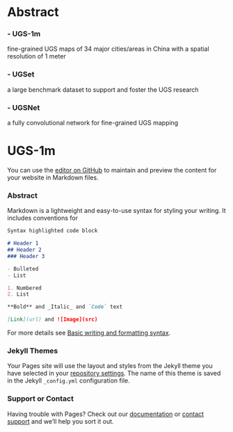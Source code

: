 # Abstract
### - UGS-1m
fine-grained UGS maps of 34 major cities/areas in China with a spatial resolution of 1 meter

### - UGSet
a large benchmark dataset to support and foster the UGS research

### - UGSNet
a fully convolutional network for fine-grained UGS mapping

# UGS-1m

You can use the [editor on GitHub](https://github.com/liumency/UGS-1m/edit/gh-pages/index.md) to maintain and preview the content for your website in Markdown files.

### Abstract

Markdown is a lightweight and easy-to-use syntax for styling your writing. It includes conventions for

```markdown
Syntax highlighted code block

# Header 1
## Header 2
### Header 3

- Bulleted
- List

1. Numbered
2. List

**Bold** and _Italic_ and `Code` text

[Link](url) and ![Image](src)
```

For more details see [Basic writing and formatting syntax](https://docs.github.com/en/github/writing-on-github/getting-started-with-writing-and-formatting-on-github/basic-writing-and-formatting-syntax).

### Jekyll Themes

Your Pages site will use the layout and styles from the Jekyll theme you have selected in your [repository settings](https://github.com/liumency/UGS-1m/settings/pages). The name of this theme is saved in the Jekyll `_config.yml` configuration file.

### Support or Contact

Having trouble with Pages? Check out our [documentation](https://docs.github.com/categories/github-pages-basics/) or [contact support](https://support.github.com/contact) and we’ll help you sort it out.
